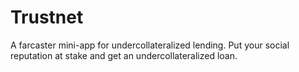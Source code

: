 # Trustnet

A farcaster mini-app for undercollateralized lending.
Put your social reputation at stake and get an undercollateralized loan.
